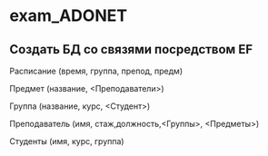 # exam_ADONET

## Создать БД со связями посредством EF

Расписание (время, группа, препод, предм)

Предмет (название, <Преподаватели>)

Группа (название, курс, <Студент>)

Преподаватель (имя, стаж,должность,<Группы>, <Предметы>)

Студенты (имя, курс, группа)
